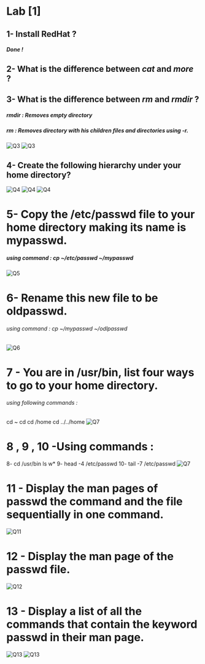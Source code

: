 # Lab [1]

## 1- Install RedHat ?
##### Done !

## 2- What is the difference between ***cat*** and ***more*** ?
##### 

## 3- What is the difference between ***rm*** and ***rmdir*** ?
##### rmdir : Removes empty directory
##### rm : Removes directory with his children files and directories using -r. 
![Q3](./Pics/3.1.png)
![Q3](./Pics/3.2.png)

## 4- Create the following hierarchy under your home directory?
![Q4](./Pics/4.png)
![Q4](./Pics/4.1.png)
![Q4](./Pics/4.2.png)

# 5- Copy the /etc/passwd file to your home directory making its name is mypasswd.
##### using command : cp ~/etc/passwd ~/mypasswd
![Q5](./Pics/5.png)

# 6- Rename this new file to be oldpasswd.  
###### using command : cp ~/mypasswd ~/odlpasswd
![Q6](./Pics/6.png)

# 7 - You are in /usr/bin, list four ways to go to your home directory.
###### using following commands : 
cd ~
cd 
cd /home
cd ../../home
![Q7](./Pics/7.png)

# 8 , 9 , 10 -Using commands :
8- cd /usr/bin 
   ls w*
9- head -4 /etc/passwd
10- tail -7 /etc/passwd
![Q7](./Pics/8,9,10.png)

# 11 - Display the man pages of passwd the command and the file sequentially in one command.
![Q11](./Pics/11.png)

# 12 - Display the man page of the passwd file.
![Q12](./Pics/12.png)

# 13 - Display a list of all the commands that contain the keyword passwd in their man page.
![Q13](./Pics/13.png)
![Q13](./Pics/13.1.png)




